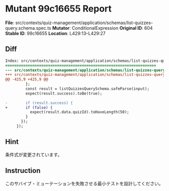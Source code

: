 # Mutant 99c16655 Report

**File**: src/contexts/quiz-management/application/schemas/list-quizzes-query.schema.spec.ts
**Mutator**: ConditionalExpression
**Original ID**: 604
**Stable ID**: 99c16655
**Location**: L429:13–L429:27

## Diff

```diff
Index: src/contexts/quiz-management/application/schemas/list-quizzes-query.schema.spec.ts
===================================================================
--- src/contexts/quiz-management/application/schemas/list-quizzes-query.schema.spec.ts	original
+++ src/contexts/quiz-management/application/schemas/list-quizzes-query.schema.spec.ts	mutated #604
@@ -425,9 +425,9 @@
         };
         const result = listQuizzesQuerySchema.safeParse(input);
         expect(result.success).toBe(true);
 
-        if (result.success) {
+        if (false) {
           expect(result.data.quizId).toHaveLength(50);
         }
       });
     });
```

## Hint

条件式が変更されています。

## Instruction

このサバイブ・ミューテーションを失敗させる最小テストを設計してください。
